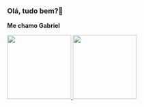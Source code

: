 ### Olá, tudo bem?👋
**Me chamo Gabriel** 

<div>
  <a href="https://github.com/Gabelucet">
  <img height="150em" src="https://github-readme-stats.vercel.app/api?username=Gabelucet&show_icons=true&theme=dark&include_all_commits=true&count_private=true"/>
  <img height="150em" src="https://github-readme-stats.vercel.app/api/top-langs/?username=Gabelucet&layout=compact&langs_count=7&theme=dark"/>
</div>

